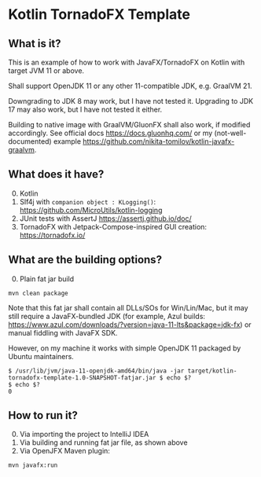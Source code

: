 # Kotlin TornadoFX Template

## What is it?

This is an example of how to work with JavaFX/TornadoFX on Kotlin with target JVM 11 or above.

Shall support OpenJDK 11 or any other 11-compatible JDK, e.g. GraalVM 21.

Downgrading to JDK 8 may work, but I have not tested it.
Upgrading to JDK 17 may also work, but I have not tested it either.

Building to native image with GraalVM/GluonFX shall also work, if modified accordingly. See
official docs https://docs.gluonhq.com/ or my (not-well-documented) example 
https://github.com/nikita-tomilov/kotlin-javafx-graalvm.

## What does it have?

0. Kotlin
1. Slf4j with ```companion object : KLogging()```: https://github.com/MicroUtils/kotlin-logging
2. JUnit tests with AssertJ https://assertj.github.io/doc/
3. TornadoFX with Jetpack-Compose-inspired GUI creation: https://tornadofx.io/

## What are the building options?
0. Plain fat jar build
```
mvn clean package
```
Note that this fat jar shall contain all DLLs/SOs for Win/Lin/Mac, but
it may still require a JavaFX-bundled JDK 
(for example, Azul builds: https://www.azul.com/downloads/?version=java-11-lts&package=jdk-fx)
or manual fiddling with JavaFX SDK.

However, on my machine it works with simple OpenJDK 11 packaged by Ubuntu maintainers.
```
$ /usr/lib/jvm/java-11-openjdk-amd64/bin/java -jar target/kotlin-tornadofx-template-1.0-SNAPSHOT-fatjar.jar $ echo $?
$ echo $?
0
```

## How to run it?
0. Via importing the project to IntelliJ IDEA
1. Via building and running fat jar file, as shown above
2. Via OpenJFX Maven plugin:
```
mvn javafx:run
```

